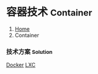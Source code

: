 # 容器技术 <small>Container</small>

<ol class="breadcrumb"><li><a href="/">Home</a></li><li class="active">Container</li></ol>

### 技术方案 <small>Solution</small>

<a class="btn btn-primary" href="/operation/container/docker/overview.md" role="button">Docker</a> <a class="btn btn-default disabled" href="/operation/container/lxc/overview.md" role="button">LXC</a>


